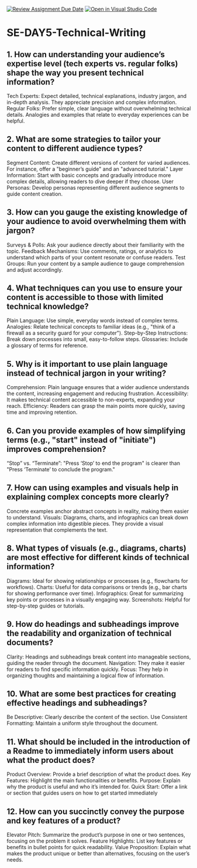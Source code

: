 [![Review Assignment Due Date](https://classroom.github.com/assets/deadline-readme-button-22041afd0340ce965d47ae6ef1cefeee28c7c493a6346c4f15d667ab976d596c.svg)](https://classroom.github.com/a/zsAR-pyY)
[![Open in Visual Studio Code](https://classroom.github.com/assets/open-in-vscode-2e0aaae1b6195c2367325f4f02e2d04e9abb55f0b24a779b69b11b9e10269abc.svg)](https://classroom.github.com/online_ide?assignment_repo_id=15662468&assignment_repo_type=AssignmentRepo)
# SE-DAY5-Technical-Writing
## 1. How can understanding your audience’s expertise level (tech experts vs. regular folks) shape the way you present technical information?
Tech Experts: Expect detailed, technical explanations, industry jargon, and in-depth analysis. They appreciate precision and complex information.
Regular Folks: Prefer simple, clear language without overwhelming technical details. Analogies and examples that relate to everyday experiences can be helpful.

## 2. What are some strategies to tailor your content to different audience types?
Segment Content: Create different versions of content for varied audiences. For instance, offer a "beginner’s guide" and an "advanced tutorial."
Layer Information: Start with basic concepts and gradually introduce more complex details, allowing readers to dive deeper if they choose.
User Personas: Develop personas representing different audience segments to guide content creation.

## 3. How can you gauge the existing knowledge of your audience to avoid overwhelming them with jargon?
Surveys & Polls: Ask your audience directly about their familiarity with the topic.
Feedback Mechanisms: Use comments, ratings, or analytics to understand which parts of your content resonate or confuse readers.
Test Groups: Run your content by a sample audience to gauge comprehension and adjust accordingly.

## 4. What techniques can you use to ensure your content is accessible to those with limited technical knowledge?
Plain Language: Use simple, everyday words instead of complex terms.
Analogies: Relate technical concepts to familiar ideas (e.g., "think of a firewall as a security guard for your computer").
Step-by-Step Instructions: Break down processes into small, easy-to-follow steps.
Glossaries: Include a glossary of terms for reference.

## 5. Why is it important to use plain language instead of technical jargon in your writing?
Comprehension: Plain language ensures that a wider audience understands the content, increasing engagement and reducing frustration.
Accessibility: It makes technical content accessible to non-experts, expanding your reach.
Efficiency: Readers can grasp the main points more quickly, saving time and improving retention.

## 6. Can you provide examples of how simplifying terms (e.g., "start" instead of "initiate") improves comprehension?
“Stop” vs. “Terminate”: "Press ‘Stop’ to end the program" is clearer than "Press ‘Terminate’ to conclude the program."

## 7. How can using examples and visuals help in explaining complex concepts more clearly?
 Concrete examples anchor abstract concepts in reality, making them easier to understand.
Visuals: Diagrams, charts, and infographics can break down complex information into digestible pieces. They provide a visual representation that complements the text.

## 8. What types of visuals (e.g., diagrams, charts) are most effective for different kinds of technical information?
Diagrams: Ideal for showing relationships or processes (e.g., flowcharts for workflows).
Charts: Useful for data comparisons or trends (e.g., bar charts for showing performance over time).
Infographics: Great for summarizing key points or processes in a visually engaging way.
Screenshots: Helpful for step-by-step guides or tutorials.

## 9. How do headings and subheadings improve the readability and organization of technical documents?
Clarity: Headings and subheadings break content into manageable sections, guiding the reader through the document.
Navigation: They make it easier for readers to find specific information quickly.
Focus: They help in organizing thoughts and maintaining a logical flow of information.

## 10. What are some best practices for creating effective headings and subheadings?
Be Descriptive: Clearly describe the content of the section.
Use Consistent Formatting: Maintain a uniform style throughout the document.

## 11. What should be included in the introduction of a Readme to immediately inform users about what the product does?
Product Overview: Provide a brief description of what the product does.
Key Features: Highlight the main functionalities or benefits.
Purpose: Explain why the product is useful and who it’s intended for.
Quick Start: Offer a link or section that guides users on how to get started immediately

## 12. How can you succinctly convey the purpose and key features of a product?
Elevator Pitch: Summarize the product’s purpose in one or two sentences, focusing on the problem it solves.
Feature Highlights: List key features or benefits in bullet points for quick readability.
Value Proposition: Explain what makes the product unique or better than alternatives, focusing on the user’s needs.
